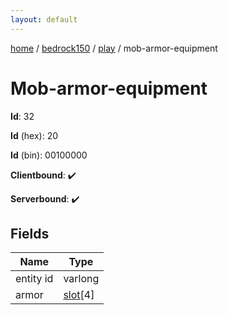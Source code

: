 ```yaml
---
layout: default
---
```


[home](/)  /  [bedrock150](/protocol/bedrock150)  /  [play](/protocol/bedrock150/play)  /  mob-armor-equipment

# Mob-armor-equipment

**Id**: 32

**Id** (hex): 20

**Id** (bin): 00100000

**Clientbound**: ✔️

**Serverbound**: ✔️

## Fields

Name | Type
---|---
entity id | varlong
armor | [slot](/protocol/bedrock150/types/slot)[4]

